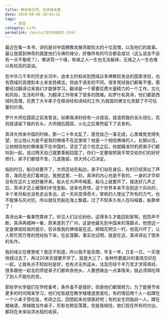 ```yaml
---
title: 佛说缘已尽，天说缘未散
date: 2019-08-06 10:45:22
tags: 
    - 感悟
category: Life
permalink: /posts/201908061.html
---
```

最近在看一本书，讲的是对中国佛教发展贡献较大的十位高僧，以及他们的故事。最让我感到神奇的就是他们与佛的缘分，好像所有的巧合都会成功（这么说会不会有一点不敬呢？），佛讲究一个缘，有缘之人一生也无法躲掉，无缘之人一生也难以有较高的造诣。

在中华几千年的历史长河中，由本土的和尚到西域众多佛教较发达的国家求经，也有西域的高僧到本土来宣扬佛法，但由于语言的不同，很多梵经我们都看不懂，需要经过翻译过来我们才能够学习。翻译是一个需要花费大量精力的一个工作，文化和风俗，生活和环境，为翻译工作带来了很多的困难。如罗什和真谛，他们都是西域的高僧，花费了大半辈子在做讲经和译经的工作,为我国的佛文化贡献了不可估量的价值。

罗什大师在圆寂之前发誓说，如果我译的经有一点错误，就请把我的舌头烧化，否则就请留下我的舌头，大师随后圆寂，火化之后果然留下了舌舍利。

真谛大师来中国的时候，那一二十年太乱了，感觉自己一事无成，心里难免觉得失望，也让他认为是不是我的佛缘不在这里呢？他是一个相信佛缘的人，长期以往，让他相信他的佛缘是不在中国的，坚定了这个信念之后，他就瞄准时机把弟子们都叫到一起，说过两天自己就要乘船回国了，你们一定要按照我平常交给你们的好好修行。弟子们都很不舍，几度挽留，但大师心已决定。

临别时日，船已经要开了，大师还站在船边，弟子们站在身后，有的已经哭出了声音，海风在击打着岸边，我想这里、一刻，真谛的内心也是不舍的，一身的才华却没有在这片土地舒展开来。船头在大声呼喊着，船马上就要开了，接连好几声之后，真谛才迈上缓慢的步伐登船。说来也奇怪，这个世界本来不会刮这个风向的，半个来月船也没有走出多远。这一天风变得奇大，掌帆的人使出了所有的力气，也不能够与风对抗，所以就任凭船在海上飘着。过了不知多久有人在叫喊着，船靠岸了！

真谛出来一看果然靠岸了。听见人们议论纷纷，这得多久才能回到家啊，抱怨声不断，真谛再细神一看，原来是到了广州，这是他最先到中国来的落脚点，他想这一定是佛祖给我的提示，告诉我我的佛缘是在这，柳暗花明又一村，他高兴坏了，让人帮忙把万卷的梵经抬下来，在此落脚。事实也证明，就是在这，真谛译出了很多的名作。

我的缘又在哪里呢？我还不知道，所以我不是高僧。年复一年，日复一日，一天很快就过去了，再过20来天就要开学了，就是大三了，各种所要面对的事情交织在一起，让我有点不知如何是好，也有点无所适从，法显历经千辛万苦才求得真经，很多跟他一起去的师徒弟子们都命丧他乡。人要想做出一点事情来，就必须得吃得了别人不能吃的苦。

那些学长学姐们在学校备考，条件虽不是很好，但是他们都很努力。为了能够节省更多的时间用来学习，他们吃饭就在教学楼楼道里面吃，有的情侣两个人一起蹲在一个小桌子旁吃饭，考研之后，回想起来也很美好吧；有的女生则独自一人，蹲在楼梯道，用梯踏当作桌子，形影也稍显落寞，但是我相信，她们现在所有的付出，都将在未来如洪水般的收获。

